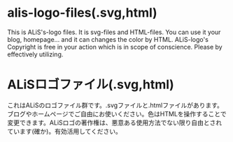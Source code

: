 # alis-logo-files(.svg,html)
This is ALiS's-logo files. It is svg-files and HTML-files. You can use it your blog, homepage... and it can changes the color by HTML. ALiS-logo's Copyright is free in your action which is in scope of conscience. Please by effectively utilizing.

# ALiSロゴファイル(.svg,html)
これはALiSのロゴファイル群です。.svgファイルと.htmlファイルがあります。ブログやホームページでご自由にお使いください。色はHTMLを操作することで変更できます。ALiSロゴの著作権は、悪意ある使用方法でない限り自由とされています(確か)。有効活用してください。
